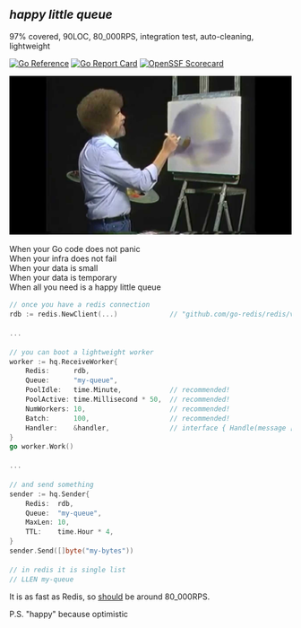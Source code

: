 ## _happy little queue_

97% covered, 90LOC, 80_000RPS, integration test, auto-cleaning, lightweight

[![Go Reference](https://pkg.go.dev/badge/github.com/nikolaydubina/hq.svg)](https://pkg.go.dev/github.com/nikolaydubina/hq)
[![Go Report Card](https://goreportcard.com/badge/github.com/nikolaydubina/hq)](https://goreportcard.com/report/github.com/nikolaydubina/hq)
[![OpenSSF Scorecard](https://api.securityscorecards.dev/projects/github.com/nikolaydubina/hq/badge)](https://securityscorecards.dev/viewer/?uri=github.com/nikolaydubina/hq)


![](bobross.jpg)

When your Go code does not panic  
When your infra does not fail  
When your data is small  
When your data is temporary  
When all you need is a happy little queue  

```go
// once you have a redis connection
rdb := redis.NewClient(...)             // "github.com/go-redis/redis/v8"     

...

// you can boot a lightweight worker
worker := hq.ReceiveWorker{
    Redis:      rdb,
    Queue:      "my-queue",
    PoolIdle:   time.Minute,            // recommended!
    PoolActive: time.Millisecond * 50,  // recommended! 
    NumWorkers: 10,                     // recommended!
    Batch:      100,                    // recommended!
    Handler:    &handler,               // interface { Handle(message []byte) error }
}
go worker.Work()

...

// and send something
sender := hq.Sender{
    Redis:  rdb,
    Queue:  "my-queue",
    MaxLen: 10,
    TTL:    time.Hour * 4,
}
sender.Send([]byte("my-bytes"))

// in redis it is single list
// LLEN my-queue
```

It is as fast as Redis, so [should](https://www.digitalocean.com/community/tutorials/how-to-perform-redis-benchmark-tests) be around 80_000RPS.

P.S. "happy" because optimistic
